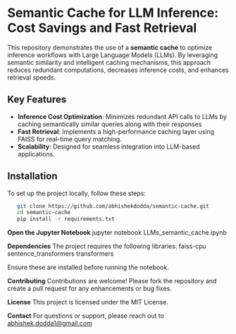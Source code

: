 # Semantic Cache for LLM Inference: Cost Savings and Fast Retrieval

This repository demonstrates the use of a **semantic cache** to optimize inference workflows with Large Language Models (LLMs). By leveraging semantic similarity and intelligent caching mechanisms, this approach reduces redundant computations, decreases inference costs, and enhances retrieval speeds.

## Key Features

- **Inference Cost Optimization**: Minimizes redundant API calls to LLMs by caching semantically similar queries along with their responses
- **Fast Retrieval**: Implements a high-performance caching layer using FAISS for real-time query matching.
- **Scalability**: Designed for seamless integration into LLM-based applications.

## Installation

To set up the project locally, follow these steps:
```bash
   git clone https://github.com/abhishekdodda/semantic-cache.git
   cd semantic-cache
   pip install -r requirements.txt
```
**Open the Jupyter Notebook**
jupyter notebook LLMs_semantic_cache.ipynb

**Dependencies**
The project requires the following libraries:
faiss-cpu
sentence_transformers
transformers

Ensure these are installed before running the notebook.

**Contributing**
Contributions are welcome! Please fork the repository and create a pull request for any enhancements or bug fixes.

**License**
This project is licensed under the MIT License.

**Contact**
For questions or support, please reach out to abhishek.dodda1@gmail.com

